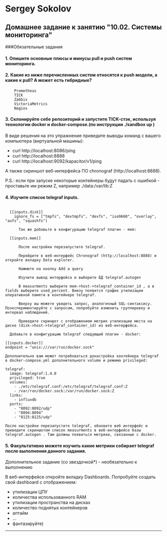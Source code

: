 # Sergey Sokolov
## Домашнее задание к занятию "10.02. Системы мониторинга"
###Обязательные задания

  #### 1.  Опишите основные плюсы и минусы pull и push систем мониторинга.
 

  #### 2. Какие из ниже перечисленных систем относятся к push модели, а какие к pull? А может есть гибридные?
        Prometheus
        TICK
        Zabbix
        VictoriaMetrics
        Nagios

  #### 3.  Склонируйте себе репозиторий и запустите TICK-стэк, используя технологии docker и docker-compose.(по инструкции ./sandbox up )

В виде решения на это упражнение приведите выводы команд с вашего компьютера (виртуальной машины):

- curl http://localhost:8086/ping
- curl http://localhost:8888
- curl http://localhost:9092/kapacitor/v1/ping

А также скриншот веб-интерфейса ПО chronograf (http://localhost:8888).

P.S.: если при запуске некоторые контейнеры будут падать с ошибкой - проставьте им режим Z, например ./data:/var/lib:Z

#### 4.    Изучите список telegraf inputs.
  ```      Добавьте в конфигурацию telegraf плагин - disk:

    [[inputs.disk]]
      ignore_fs = ["tmpfs", "devtmpfs", "devfs", "iso9660", "overlay", "aufs", "squashfs"]

        Так же добавьте в конфигурацию telegraf плагин - mem:

    [[inputs.mem]]

        После настройки перезапустите telegraf.

        Перейдите в веб-интерфейс Chronograf (http://localhost:8888) и откройте вкладку Data explorer.

        Нажмите на кнопку Add a query

        Изучите вывод интерфейса и выберите БД telegraf.autogen

        В measurments выберите mem->host->telegraf_container_id , а в fields выберите used_percent. Внизу появится график утилизации оперативной памяти в контейнере telegraf.

        Вверху вы можете увидеть запрос, аналогичный SQL-синтаксису. Поэкспериментируйте с запросом, попробуйте изменить группировку и интервал наблюдений.

        Приведите скриншот с отображением метрик утилизации места на диске (disk->host->telegraf_container_id) из веб-интерфейса.

    Добавьте в конфигурацию telegraf следующий плагин - docker:

[[inputs.docker]]
  endpoint = "unix:///var/run/docker.sock"

Дополнительно вам может потребоваться донастройка контейнера telegraf в docker-compose.yml дополнительного volume и режима privileged:

  telegraf:
    image: telegraf:1.4.0
    privileged: true
    volumes:
      - ./etc/telegraf.conf:/etc/telegraf/telegraf.conf:Z
      - /var/run/docker.sock:/var/run/docker.sock:Z
    links:
      - influxdb
    ports:
      - "8092:8092/udp"
      - "8094:8094"
      - "8125:8125/udp"

После настройки перезапустите telegraf, обновите веб интерфейс и приведите скриншотом список measurments в веб-интерфейсе базы telegraf.autogen . Там должны появиться метрики, связанные с docker.
```
#### 5. Факультативно можете изучить какие метрики собирает telegraf после выполнения данного задания.
Дополнительное задание (со звездочкой*) - необязательно к выполнению

В веб-интерфейсе откройте вкладку Dashboards. Попробуйте создать свой dashboard с отображением:

- утилизации ЦПУ
- количества использованного RAM
- утилизации пространства на дисках
- количество поднятых контейнеров
- аптайм
- ...
- фантазируйте)

---
